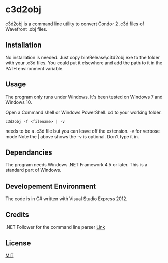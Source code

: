 # c3d2obj

c3d2obj is a command line utility to convert Condor 2 .c3d files of Wavefront .obj files.

## Installation

No installation is needed. Just copy bin\Release\c3d2obj.exe to the folder with your .c3d files. You could put it elsewhere and add the path to it in the PATH environment variable.

## Usage

The program only runs under Windows. It's been tested on Windows 7 and Windows 10.

Open a Command shell or Windows PowerShell. cd to your working folder.

`c3d2obj -f <filename> | -v`

<filename> needs to be a .c3d file but you can leave off the extension.
-v for verbose mode
Note the | above shows the -v is optional. Don't type it in.
 
## Dependancies
The program needs Windows .NET Framework 4.5 or later. This is a standard part of Windows.

## Developement Environment
The code is in C# written with Visual Studio Express 2012.

## Credits
.NET Follower for the command line parser [Link](http://dotnetfollower.com/wordpress/2012/03/c-simple-command-line-arguments-parser/)

## License
[MIT](https://choosealicense.com/licenses/mit/)